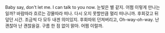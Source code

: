 Baby say, don't let me. I can talk to you now. 눈빛은 별 같지. 어쩜 이렇게 만나는일까? 바람따라 흐르는 강물따라 떠나. 다시 오지 못할만큼 멀리 떠나니까. 후회갖고 뒤덮던 시간. 조금씩 다 모두 내겐 의미있지. 후회따위 던져버리고, Oh-way-oh-way. 난 괜찮아 난 괜찮을걸. 구름 한 점 없이 맑아. 어쩜 이럴까.